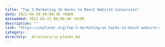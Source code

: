 ```yaml
---
title: "Top 3 Marketing UX Hacks to Boost Website Conversion"
date: 2022-04-20 09:09:30 +0000
dateadded: 2022-04-21 00:00:40 +0100
description: ""
link: "https://uxplanet.org/top-3-marketing-ux-hacks-to-boost-website-conversion-fffea31b01d7?source=rss----819cc2aaeee0---4"
category:
directory: _directory/ux-planet.md
---
```

